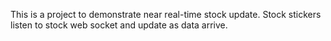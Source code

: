 This is a project to demonstrate near real-time stock update. 
Stock stickers listen to stock web socket and update as data arrive.
